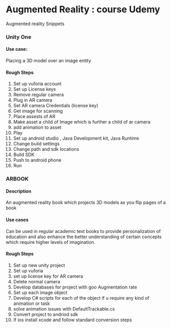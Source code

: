 # Augmented Reality : course Udemy
Augmented reality Snippets
### Unity One

#### Use case: 
Placing a 3D model over an image entity
#### Rough Steps
1. Set up vuforia account
2. Set up License keys
3. Remove regular camera
4. Plug in AR camera
5. Set AR camera Credentials (license key)
6. Get image for scanning
7. Place assests of AR
8. Make asset a child of Image which is further a child of ar camera
9. add animation to asset
10. Play 
11. Set up android studio , Java Development kit, Java Runtime 
12. Change build settings
13. Change path and sdk locations
14. Build SDK
15. Push to android phone
16. Run

### ARBOOK
#### Description
An augmented reality book which projects 3D models as you flip pages of a book
#### Use cases
Can be used in regular academic text books to provide personalization of education and also enhance the better understanding of certain concepts which require higher levels of imagination. 
#### Rough Steps
1. Set up new unity project
2. Set up vuforia
3. set up license key for AR camera
4. Delete normal camera 
5. Develop databases for project with goo Augmentation rate
6. Set up each image object
7. Develop C# scripts for each of the object if u require any kind of animation or task
8. solve animation issues with DefaultTrackable.cs 
9. Convert project to andriod sdk
10. If ios install xcode and follow standard conversion steps

